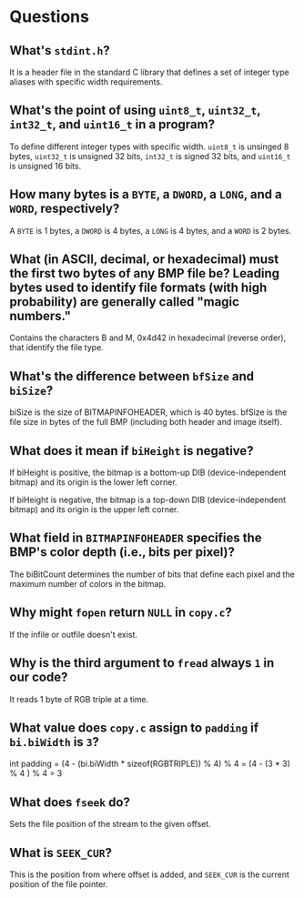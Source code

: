  # Questions

## What's `stdint.h`?

It is a header file in the standard C library that defines a set of integer type aliases with specific width requirements.

## What's the point of using `uint8_t`, `uint32_t`, `int32_t`, and `uint16_t` in a program?

To define different integer types with specific width. `uint8_t` is unsinged 8 bytes, `uint32_t` is unsigned 32 bits, `int32_t` is signed 32 bits, and `uint16_t` is unsigned 16 bits.

## How many bytes is a `BYTE`, a `DWORD`, a `LONG`, and a `WORD`, respectively?

A `BYTE` is 1 bytes, a `DWORD` is 4 bytes, a `LONG` is 4 bytes, and a `WORD` is 2 bytes.

## What (in ASCII, decimal, or hexadecimal) must the first two bytes of any BMP file be? Leading bytes used to identify file formats (with high probability) are generally called "magic numbers."

Contains the characters B and M, 0x4d42 in hexadecimal (reverse order), that identify the file type.

## What's the difference between `bfSize` and `biSize`?

biSize is the size of BITMAPINFOHEADER, which is 40 bytes.
bfSize is the file size in bytes of the full BMP (including both header and image itself).

## What does it mean if `biHeight` is negative?

If biHeight is positive, the bitmap is a bottom-up DIB (device-independent bitmap) 
  and its origin is the lower left corner.
	
If biHeight is negative, the bitmap is a top-down DIB (device-independent bitmap) 
  and its origin is the upper left corner.

## What field in `BITMAPINFOHEADER` specifies the BMP's color depth (i.e., bits per pixel)?

The biBitCount determines the number of bits that define each pixel and the maximum number of colors in the bitmap.

## Why might `fopen` return `NULL` in `copy.c`?

If the infile or outfile doesn't exist. 

## Why is the third argument to `fread` always `1` in our code?

It reads 1 byte of RGB triple at a time.

## What value does `copy.c` assign to `padding` if `bi.biWidth` is `3`?

 int padding = (4 - (bi.biWidth * sizeof(RGBTRIPLE)) % 4) % 4
             = (4 - (3 * 3) % 4 ) % 4
             = 3

## What does `fseek` do?

Sets the file position of the stream to the given offset.

## What is `SEEK_CUR`?

This is the position from where offset is added, and `SEEK_CUR` is the current position of the file pointer.